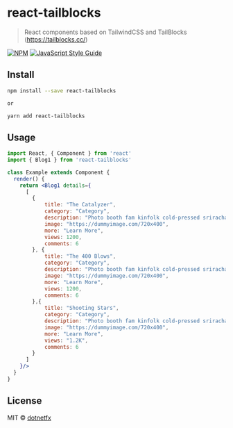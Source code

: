 # react-tailblocks

> React components based on TailwindCSS and TailBlocks (https://tailblocks.cc/)

[![NPM](https://img.shields.io/npm/v/react-tailblocks.svg)](https://www.npmjs.com/package/react-tailblocks) [![JavaScript Style Guide](https://img.shields.io/badge/code_style-standard-brightgreen.svg)](https://standardjs.com)

## Install

```bash
npm install --save react-tailblocks

or 

yarn add react-tailblocks
```

## Usage

```jsx
import React, { Component } from 'react'
import { Blog1 } from 'react-tailblocks'

class Example extends Component {
  render() {
    return <Blog1 details={
      [
        {
            title: "The Catalyzer",
            category: "Category",
            description: "Photo booth fam kinfolk cold-pressed sriracha leggings jianbing microdosing tousled waistcoat.",
            image: "https://dummyimage.com/720x400",
            more: "Learn More",
            views: 1200,
            comments: 6
        }, {
            title: "The 400 Blows",
            category: "Category",
            description: "Photo booth fam kinfolk cold-pressed sriracha leggings jianbing microdosing tousled waistcoat.",
            image: "https://dummyimage.com/720x400",
            more: "Learn More",
            views: 1200,
            comments: 6
        },{
            title: "Shooting Stars",
            category: "Category",
            description: "Photo booth fam kinfolk cold-pressed sriracha leggings jianbing microdosing tousled waistcoat.",
            image: "https://dummyimage.com/720x400",
            more: "Learn More",
            views: "1.2K",
            comments: 6
        }
      ]
    }/>
  }
}
```

## License

MIT © [dotnetfx](https://github.com/dotnetfx)
